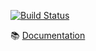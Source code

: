 [![Build Status](https://github.com/Vive-le-LEX/RTypeECS/actions/workflows/main.yml/badge.svg?branch=main)](https://github.com/Vive-le-LEX/RTypeECS/actions/workflows/main.yml/badge.svg?branch=main)

📚 [Documentation](https://vive-le-lex.github.io/RTypeECS/)
